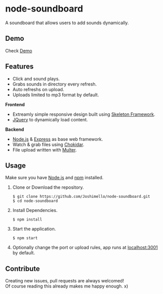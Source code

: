 # node-soundboard
A soundboard that allows users to add sounds dynamically.

## Demo
Check [Demo](https://joshimello.github.io/node-soundboard/)

## Features
- Click and sound plays.
- Grabs sounds in directory every refresh.
- Auto refreshs on upload.
- Uploads limited to mp3 format by default.

**Frontend**
- Extreamly simple responsive design built using [Skeleton Framework](https://github.com/skeleton-framework/skeleton-framework).
- [JQuery](https://github.com/jquery/jquery) to dynamically load content.

**Backend**
- [Node.js](https://github.com/nodejs/node) & [Express](https://github.com/expressjs/express) as base web framework.
- Watch & grab files using [Chokidar](https://github.com/paulmillr/chokidar).
- File upload written with [Multer](https://github.com/expressjs/multer).

## Usage
Make sure you have [Node.js](https://nodejs.org/en/) and [npm](https://www.npmjs.com) installed.

1. Clone or Download the repository.

	```
	$ git clone https://github.com/Joshimello/node-soundboard.git
	$ cd node-soundboard
	```
2. Install Dependencies.

	```
	$ npm install
	```
3. Start the application.

	```
	$ npm start
	```
4. Optionally change the port or upload rules, app runs at [localhost:3001](http://localhost:3001) by default.

## Contribute
Creating new issues, pull requests are always welcomed!  
Of course reading this already makes me happy enough. x)